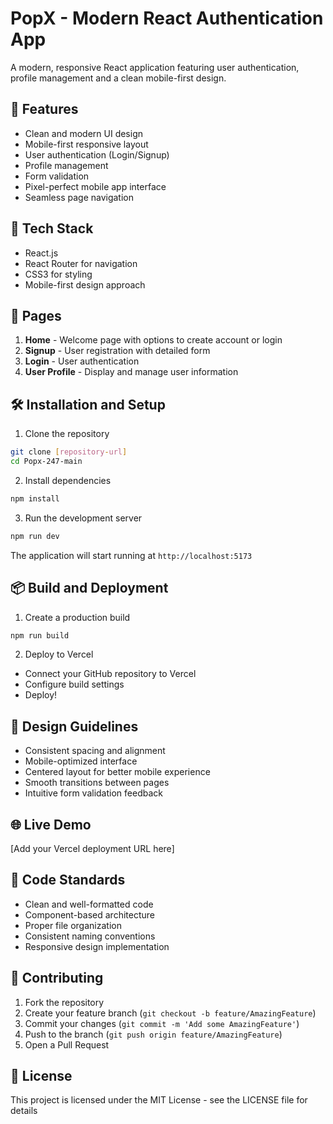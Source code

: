 # PopX - Modern React Authentication App

A modern, responsive React application featuring user authentication, profile management and a clean mobile-first design.

## 🌟 Features

- Clean and modern UI design
- Mobile-first responsive layout
- User authentication (Login/Signup)
- Profile management
- Form validation
- Pixel-perfect mobile app interface
- Seamless page navigation

## 🚀 Tech Stack

- React.js
- React Router for navigation
- CSS3 for styling
- Mobile-first design approach

## 📱 Pages

1. **Home** - Welcome page with options to create account or login
2. **Signup** - User registration with detailed form
3. **Login** - User authentication
4. **User Profile** - Display and manage user information

## 🛠️ Installation and Setup

1. Clone the repository
```bash
git clone [repository-url]
cd Popx-247-main
```

2. Install dependencies
```bash
npm install
```

3. Run the development server
```bash
npm run dev
```

The application will start running at `http://localhost:5173`

## 📦 Build and Deployment

1. Create a production build
```bash
npm run build
```

2. Deploy to Vercel
- Connect your GitHub repository to Vercel
- Configure build settings
- Deploy!

## 🎨 Design Guidelines

- Consistent spacing and alignment
- Mobile-optimized interface
- Centered layout for better mobile experience
- Smooth transitions between pages
- Intuitive form validation feedback

## 🌐 Live Demo

[Add your Vercel deployment URL here]

## 📝 Code Standards

- Clean and well-formatted code
- Component-based architecture
- Proper file organization
- Consistent naming conventions
- Responsive design implementation

## 🤝 Contributing

1. Fork the repository
2. Create your feature branch (`git checkout -b feature/AmazingFeature`)
3. Commit your changes (`git commit -m 'Add some AmazingFeature'`)
4. Push to the branch (`git push origin feature/AmazingFeature`)
5. Open a Pull Request

## 📄 License

This project is licensed under the MIT License - see the LICENSE file for details